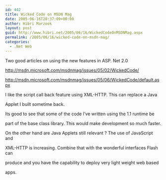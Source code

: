 ```yaml
---
id: 442
title: Wicked Code on MSDN Mag
date: 2005-06-16T20:37:09+00:00
author: Hibri Marzook
layout: post
guid: http://www.hibri.net/2005/06/16/WickedCodeOnMSDNMag.aspx
permalink: /2005/06/16/wicked-code-on-msdn-mag/
categories:
  - .Net Web
---
```

Two good articles on using the new features in ASP. Net 2.0

<http://msdn.microsoft.com/msdnmag/issues/05/02/WickedCode/>

<http://msdn.microsoft.com/msdnmag/issues/05/06/WickedCode/default.aspx>

I like the script call back feature using XML-HTTP. This can replace a Java
  
Applet I built sometime back.

Its good to see that some of the code I&#8217;ve written using the 1.1 runtime be
  
part of the base class library. This would make development so much faster.

On the other hand are Java Applets still relevant ? The use of JavaScript and
  
XML-HTTP is increasing. Combine that with the wonderful interfaces Flash can
  
produce and you have the capability to deploy very light weight web based
  
apps.